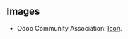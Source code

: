 ## Images

- Odoo Community Association:
  [Icon](https://github.com/OCA/maintainer-tools/blob/master/template/module/static/description/icon.svg).
